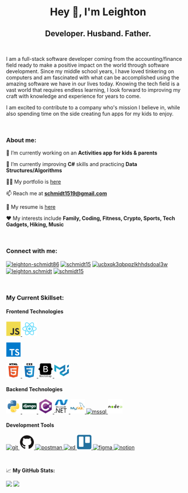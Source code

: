 <h1 align="center">Hey 👋, I'm Leighton</h1>
<h2 align="center">Developer. Husband. Father.</h2>

<br/>

<p>I am a full-stack software developer coming from the accounting/finance field ready to make a positive impact on the world through software development. Since my middle school years, I have loved tinkering on computers and am fascinated with what can be accomplished using the amazing software we have in our lives today. Knowing the tech field is a vast world that requires endless learning, I look forward to improving my craft with knowledge and experience for years to come.</p>

<p>I am excited to contribute to a company who's mission I believe in, while also spending time on the side creating fun apps for my kids to enjoy.</p>

<br/>

### About me:

🔭 I’m currently working on an **Activities app for kids & parents**

🌱 I’m currently improving **C#** skills and practicing **Data Structures/Algorithms**

👨‍💻 My portfolio is [here](https://schmidt1519.github.io/portfolio/)

📫 Reach me at **schmidt1519@gmail.com**

📄 My resume is [here](https://schmidt1519.github.io/resume/)

:heart: My interests include **Family, Coding, Fitness, Crypto, Sports, Tech Gadgets, Hiking, Music**

<br/>

<h3 align="left">Connect with me:</h3>
<p align="left">
<a href="https://linkedin.com/in/leighton-schmidt86" target="blank"><img align="center" src="https://raw.githubusercontent.com/rahuldkjain/github-profile-readme-generator/master/src/images/icons/Social/linked-in-alt.svg" alt="leighton-schmidt86" height="30" width="40" /></a>
<a href="https://twitter.com/schmidt15" target="blank"><img align="center" src="https://raw.githubusercontent.com/rahuldkjain/github-profile-readme-generator/master/src/images/icons/Social/twitter.svg" alt="schmidt15" height="30" width="40" /></a>
<a href="https://www.youtube.com/c/ucbxqk3qbppzlkhhdsdoal3w" target="blank"><img align="center" src="https://raw.githubusercontent.com/rahuldkjain/github-profile-readme-generator/master/src/images/icons/Social/youtube.svg" alt="ucbxqk3qbppzlkhhdsdoal3w" height="30" width="40" /></a>
<a href="https://fb.com/leighton.schmidt" target="blank"><img align="center" src="https://raw.githubusercontent.com/rahuldkjain/github-profile-readme-generator/master/src/images/icons/Social/facebook.svg" alt="leighton.schmidt" height="30" width="40" /></a>
<a href="https://instagram.com/schmidt15" target="blank"><img align="center" src="https://raw.githubusercontent.com/rahuldkjain/github-profile-readme-generator/master/src/images/icons/Social/instagram.svg" alt="schmidt15" height="30" width="40" /></a>

</p>

<br/>

<h3>My Current Skillset:</h3>

<h4>Frontend Technologies</h4>

 <a href="https://developer.mozilla.org/en-US/docs/Web/JavaScript" target="_blank"> <img src="https://raw.githubusercontent.com/devicons/devicon/master/icons/javascript/javascript-original.svg" alt="javascript" width="40" height="40"/> </a> <a href="https://reactjs.org/" target="_blank"> <img src="https://raw.githubusercontent.com/devicons/devicon/master/icons/react/react-original.svg" alt="react" width="40" height="40"/> </a> 
 
 <a href="https://www.typescriptlang.org/" target="_blank"> <img src="https://github.com/devicons/devicon/blob/master/icons/typescript/typescript-original.svg" alt="typescript" width="40" height="40"/> </a>
 
 
 <a href="https://www.w3.org/html/" target="_blank"> <img src="https://raw.githubusercontent.com/devicons/devicon/master/icons/html5/html5-original-wordmark.svg" alt="html5" width="40" height="40"/> </a> <a href="https://www.w3schools.com/css/" target="_blank"> <img src="https://raw.githubusercontent.com/devicons/devicon/master/icons/css3/css3-original-wordmark.svg" alt="css3" width="40" height="40"/> </a> <a href="https://getbootstrap.com" target="_blank"> <img src="https://raw.githubusercontent.com/devicons/devicon/master/icons/bootstrap/bootstrap-plain-wordmark.svg" alt="bootstrap" width="40" height="40"/> </a> <a href="https://mui.com/" target="_blank"> <img src="https://github.com/devicons/devicon/blob/master/icons/materialui/materialui-original.svg" alt="mui" width="40" height="40"/> </a>
  
<h4>Backend Technologies</h4>

 <a href="https://www.python.org" target="_blank"> <img src="https://raw.githubusercontent.com/devicons/devicon/master/icons/python/python-original.svg" alt="python" width="40" height="40"/> </a> <a href="https://www.djangoproject.com/" target="_blank"> <img src="https://raw.githubusercontent.com/devicons/devicon/master/icons/django/django-original.svg" alt="django" width="40" height="40"/> </a> <a href="https://docs.microsoft.com/en-us/dotnet/csharp/" target="_blank"> <img src="https://raw.githubusercontent.com/devicons/devicon/master/icons/csharp/csharp-original.svg" alt="csharp" width="40" height="40"/> </a> <a href="https://dotnet.microsoft.com/" target="_blank"> <img src="https://raw.githubusercontent.com/devicons/devicon/master/icons/dot-net/dot-net-original-wordmark.svg" alt="dotnet" width="40" height="40"/> </a> <a href="https://www.mysql.com/" target="_blank"> <img src="https://raw.githubusercontent.com/devicons/devicon/master/icons/mysql/mysql-original-wordmark.svg" alt="mysql" width="40" height="40"/> </a> <a href="https://www.microsoft.com/en-us/sql-server" target="_blank"> <img src="https://www.svgrepo.com/show/303229/microsoft-sql-server-logo.svg" alt="mssql" width="40" height="40"/> </a> <a href="https://nodejs.org" target="_blank"> <img src="https://raw.githubusercontent.com/devicons/devicon/master/icons/nodejs/nodejs-original-wordmark.svg" alt="nodejs" width="40" height="40"/> </a> 

<h4>Development Tools</h4>
         
<a href="https://git-scm.com/" target="_blank"> <img src="https://www.vectorlogo.zone/logos/git-scm/git-scm-icon.svg" alt="git" width="40" height="40"/> </a> <a href="https://github.com/" target="_blank"> <img src="https://github.com/devicons/devicon/blob/master/icons/github/github-original.svg" alt="github" width="40" height="40"/> </a> <a href="https://postman.com" target="_blank"> <img src="https://www.vectorlogo.zone/logos/getpostman/getpostman-icon.svg" alt="postman" width="40" height="40"/> </a> <a href="https://www.adobe.com/products/xd.html" target="_blank"> <img src="https://cdn.worldvectorlogo.com/logos/adobe-xd.svg" alt="xd" width="40" height="40"/> </a> <a href="https://trello.com/en-US" target="_blank"> <img src="https://raw.githubusercontent.com/devicons/devicon/2ae2a900d2f041da66e950e4d48052658d850630/icons/trello/trello-plain.svg" alt="trello" width="40" height="40"/> </a> <a href="https://www.figma.com/" target="_blank"> <img src="https://www.vectorlogo.zone/logos/figma/figma-icon.svg" alt="figma" width="40" height="40"/> </a> <a href="https://www.notion.so/" target="_blank"> <img src="https://cdn.worldvectorlogo.com/logos/notion-logo-1.svg" alt="notion" width="40" height="40"/> </a>

<br/>

📈 **My GitHub Stats:**

<p>
  <img height="180em" src="https://github-readme-stats.vercel.app/api?username=Schmidt1519&show_icons=true&hide_border=true&&count_private=true&include_all_commits=true" />
  <img height="180em" src="https://github-readme-stats.vercel.app/api/top-langs/?username=Schmidt1519&exclude_repo=KNN-Image-Classification&show_icons=true&hide_border=true&layout=compact&langs_count=8"/>
</p>
